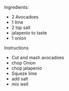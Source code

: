 Ingredients:
- 2 Avocadoes
- 1 lime
- 2 tsp salt
- jalapenio to taste
- 1 onion

Instructions
- Cut and mash avocadoes
- chop Onion
- chop jalapenio
- Squeze lime
- add salt
- mix well
